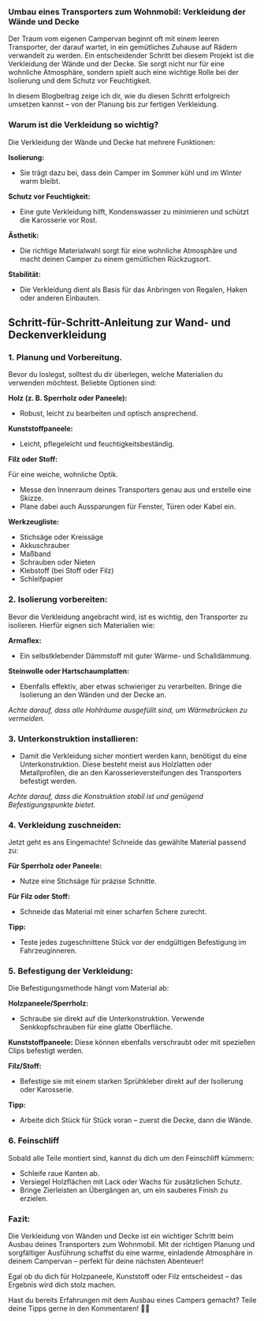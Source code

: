 ### Umbau eines Transporters zum Wohnmobil: Verkleidung der Wände und Decke

Der Traum vom eigenen Campervan beginnt oft mit einem leeren Transporter, der darauf wartet, in ein gemütliches Zuhause auf Rädern verwandelt zu werden. Ein entscheidender Schritt bei diesem Projekt ist die Verkleidung der Wände und der Decke. Sie sorgt nicht nur für eine wohnliche Atmosphäre, sondern spielt auch eine wichtige Rolle bei der Isolierung und dem Schutz vor Feuchtigkeit. 

In diesem Blogbeitrag zeige ich dir, wie du diesen Schritt erfolgreich umsetzen kannst – von der Planung bis zur fertigen Verkleidung.

### Warum ist die Verkleidung so wichtig?

Die Verkleidung der Wände und Decke hat mehrere Funktionen:

**Isolierung:**

 - Sie trägt dazu bei, dass dein Camper im Sommer kühl und im Winter warm bleibt.

**Schutz vor Feuchtigkeit:**

 - Eine gute Verkleidung hilft, Kondenswasser zu minimieren und schützt die Karosserie vor Rost.

**Ästhetik:**

 - Die richtige Materialwahl sorgt für eine wohnliche Atmosphäre und macht deinen Camper zu einem gemütlichen Rückzugsort.

**Stabilität:**

 - Die Verkleidung dient als Basis für das Anbringen von Regalen, Haken oder anderen Einbauten.

## Schritt-für-Schritt-Anleitung zur Wand- und Deckenverkleidung

### 1. Planung und Vorbereitung.

Bevor du loslegst, solltest du dir überlegen, welche Materialien du verwenden möchtest. 
Beliebte Optionen sind:

**Holz (z. B. Sperrholz oder Paneele):**

 - Robust, leicht zu bearbeiten und optisch ansprechend.

**Kunststoffpaneele:**

- Leicht, pflegeleicht und feuchtigkeitsbeständig.

**Filz oder Stoff:**

Für eine weiche, wohnliche Optik.
- Messe den Innenraum deines Transporters genau aus und erstelle eine Skizze. 
- Plane dabei auch Aussparungen für Fenster, Türen oder Kabel ein.

**Werkzeugliste:**

- Stichsäge oder Kreissäge
- Akkuschrauber
- Maßband
- Schrauben oder Nieten
- Klebstoff (bei Stoff oder Filz)
- Schleifpapier

### 2. Isolierung vorbereiten:

Bevor die Verkleidung angebracht wird, ist es wichtig, den Transporter zu isolieren. Hierfür eignen sich Materialien wie:

**Armaflex:**

 - Ein selbstklebender Dämmstoff mit guter Wärme- und Schalldämmung.

**Steinwolle oder Hartschaumplatten:**
 
 - Ebenfalls effektiv, aber etwas schwieriger zu verarbeiten.
Bringe die Isolierung an den Wänden und der Decke an. 

*Achte darauf, dass alle Hohlräume ausgefüllt sind, um Wärmebrücken zu vermeiden.*

### 3. Unterkonstruktion installieren:

- Damit die Verkleidung sicher montiert werden kann, benötigst du eine Unterkonstruktion. Diese besteht meist aus Holzlatten oder Metallprofilen, die an den Karosserieversteifungen des Transporters befestigt werden. 

*Achte darauf, dass die Konstruktion stabil ist und genügend Befestigungspunkte bietet.*

### 4. Verkleidung zuschneiden:

 Jetzt geht es ans Eingemachte! Schneide das gewählte Material passend zu:

**Für Sperrholz oder Paneele:**
 
 - Nutze eine Stichsäge für präzise Schnitte.

**Für Filz oder Stoff:**

 - Schneide das Material mit einer scharfen Schere zurecht.

**Tipp:**
 
 - Teste jedes zugeschnittene Stück vor der endgültigen Befestigung im Fahrzeuginneren.

### 5. Befestigung der Verkleidung:

Die Befestigungsmethode hängt vom Material ab:

**Holzpaneele/Sperrholz:**

- Schraube sie direkt auf die Unterkonstruktion. Verwende Senkkopfschrauben für eine glatte Oberfläche.

**Kunststoffpaneele:**
 Diese können ebenfalls verschraubt oder mit speziellen Clips befestigt werden.

**Filz/Stoff:**

- Befestige sie mit einem starken Sprühkleber direkt auf der Isolierung oder Karosserie.

**Tipp:**

 - Arbeite dich Stück für Stück voran – zuerst die Decke, dann die Wände.

### 6. Feinschliff

Sobald alle Teile montiert sind, kannst du dich um den Feinschliff kümmern:
- Schleife raue Kanten ab.
- Versiegel Holzflächen mit Lack oder Wachs für zusätzlichen Schutz.
- Bringe Zierleisten an Übergängen an, um ein sauberes Finish zu erzielen.

### Fazit:

Die Verkleidung von Wänden und Decke ist ein wichtiger Schritt beim Ausbau deines Transporters zum Wohnmobil. Mit der richtigen Planung und sorgfältiger Ausführung schaffst du eine warme, einladende Atmosphäre in deinem Campervan – perfekt für deine nächsten Abenteuer! 

Egal ob du dich für Holzpaneele, Kunststoff oder Filz entscheidest – das Ergebnis wird dich stolz machen.


Hast du bereits Erfahrungen mit dem Ausbau eines Campers gemacht? Teile deine Tipps gerne in den Kommentaren! 🚐✨
